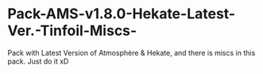 # Pack-AMS-v1.8.0-Hekate-Latest-Ver.-Tinfoil-Miscs-
Pack with Latest Version of Atmosphère &amp; Hekate, and there is miscs in this pack.
Just do it xD
